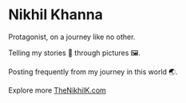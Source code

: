 # Nikhil Khanna

Protagonist, on a journey like no other.

Telling my stories 📰 through pictures 🖼️.

Posting frequently from my journey in this world 🌏.

Explore more [TheNikhilK.com](TheNikhilK.com)
